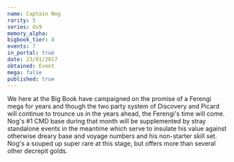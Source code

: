 ```yaml
---
name: Captain Nog
rarity: 5
series: ds9
memory_alpha:
bigbook_tier: 8
events: 7
in_portal: true
date: 23/01/2017
obtained: Event
mega: false
published: true
---
```


We here at the Big Book have campaigned on the promise of a Ferengi mega for years and though the two party system of Discovery and Picard will continue to trounce us in the years ahead, the Ferengi's time will come. Nog's #1 CMD base during that month will be supplemented by stray standalone events in the meantime which serve to insulate his value against otherwise dreary base and voyage numbers and his non-starter skill set. Nog's a souped up super rare at this stage, but offers more than several other decrepit golds.
